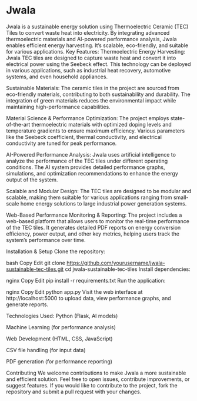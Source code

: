 # Jwala
Jwala is a sustainable energy solution using Thermoelectric Ceramic (TEC) Tiles to convert waste heat into electricity. By integrating advanced thermoelectric materials and AI-powered performance analysis, Jwala enables efficient energy harvesting. It’s scalable, eco-friendly, and suitable for various applications.
Key Features:
Thermoelectric Energy Harvesting:
Jwala TEC tiles are designed to capture waste heat and convert it into electrical power using the Seebeck effect. This technology can be deployed in various applications, such as industrial heat recovery, automotive systems, and even household appliances.

Sustainable Materials:
The ceramic tiles in the project are sourced from eco-friendly materials, contributing to both sustainability and durability. The integration of green materials reduces the environmental impact while maintaining high-performance capabilities.

Material Science & Performance Optimization:
The project employs state-of-the-art thermoelectric materials with optimized doping levels and temperature gradients to ensure maximum efficiency. Various parameters like the Seebeck coefficient, thermal conductivity, and electrical conductivity are tuned for peak performance.

AI-Powered Performance Analysis:
Jwala uses artificial intelligence to analyze the performance of the TEC tiles under different operating conditions. The AI system provides detailed performance graphs, simulations, and optimization recommendations to enhance the energy output of the system.

Scalable and Modular Design:
The TEC tiles are designed to be modular and scalable, making them suitable for various applications ranging from small-scale home energy solutions to large industrial power generation systems.

Web-Based Performance Monitoring & Reporting:
The project includes a web-based platform that allows users to monitor the real-time performance of the TEC tiles. It generates detailed PDF reports on energy conversion efficiency, power output, and other key metrics, helping users track the system’s performance over time.

Installation & Setup
Clone the repository:

bash
Copy
Edit
git clone https://github.com/yourusername/jwala-sustainable-tec-tiles.git
cd jwala-sustainable-tec-tiles
Install dependencies:

nginx
Copy
Edit
pip install -r requirements.txt
Run the application:

nginx
Copy
Edit
python app.py
Visit the web interface at http://localhost:5000 to upload data, view performance graphs, and generate reports.

Technologies Used:
Python (Flask, AI models)

Machine Learning (for performance analysis)

Web Development (HTML, CSS, JavaScript)

CSV file handling (for input data)

PDF generation (for performance reporting)

Contributing
We welcome contributions to make Jwala a more sustainable and efficient solution. Feel free to open issues, contribute improvements, or suggest features. If you would like to contribute to the project, fork the repository and submit a pull request with your changes.

